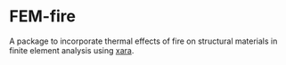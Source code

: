 # FEM-fire

A package to incorporate thermal effects of fire on structural materials in finite element analysis using [xara](https://xara.so).
